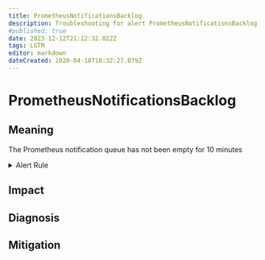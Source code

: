 ```yaml
---
title: PrometheusNotificationsBacklog
description: Troubleshooting for alert PrometheusNotificationsBacklog
#published: true
date: 2023-12-12T21:12:32.022Z
tags: LGTM
editor: markdown
dateCreated: 2020-04-10T18:32:27.079Z
---
```


# PrometheusNotificationsBacklog

## Meaning
[//]: # "Short paragraph that explains what the alert means"
The Prometheus notification queue has not been empty for 10 minutes

<details>
  <summary>Alert Rule</summary>

  ```yaml
alert: PrometheusNotificationsBacklog
expr: min_over_time(prometheus_notifications_queue_length[10m]) > 0
for: 0m
labels:
    severity: warning
annotations:
    summary: Prometheus notifications backlog (instance {{ $labels.instance }})
    description: |-
        The Prometheus notification queue has not been empty for 10 minutes
          VALUE = {{ $value }}
          LABELS = {{ $labels }}
    runbook: http://wiki.ringsq.io/runbook/PrometheusNotificationsBacklog

  ```
</details>


## Impact
[//]: # "What could / will happen if the alert is not addressed"



## Diagnosis
[//]: # "Steps to take to identify the cause of the problem"



## Mitigation
[//]: # "The steps necessary to resolve the alert"
